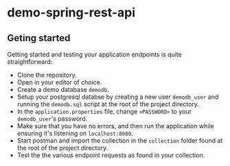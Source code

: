 # demo-spring-rest-api

## Geting started

Getting started and testing your application endpoints is quite straightforward:

- Clone the repository.
- Open in your editor of choice.
- Create a demo database `demodb`.
- Setup your postgresql databse by creating a new user `demodb_user` and running the `demodb.sql` script at the root of the project directory.
- In the `application.properties` file, change `<PASSWORD>` to your `demodb_user`'s password.
- Make sure that you have no errors, and then run the application while ensuring it's listening on `localhost:8080`.
- Start postman and import the collection in the `collection` folder found at the root of the project directory.
- Test the the various endpoint requests as found in your collection.
